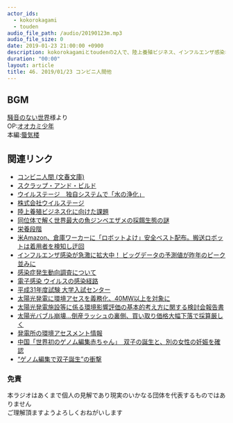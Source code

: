```yaml
---
actor_ids:
  - kokorokagami
  - touden
audio_file_path: /audio/20190123m.mp3
audio_file_size: 0
date: 2019-01-23 21:00:00 +0900
description: kokorokagamiとtoudenの2人で、陸上養殖ビジネス、インフルエンザ感染などについて話しました。
duration: "00:00"
layout: article
title: 46. 2019/01/23 コンビニ人間他
---
```


## BGM

[騒音のない世界](http://noiselessworld.net/)様より  
OP:[オオカミ少年](https://soundcloud.com/baron1_3/wolfboy)  
本編:[蜃気楼](https://soundcloud.com/baron1_3/shinkirou)  

## 関連リンク

- [コンビニ人間 (文春文庫) ](https://www.amazon.co.jp/%E3%82%B3%E3%83%B3%E3%83%93%E3%83%8B%E4%BA%BA%E9%96%93-%E6%9D%91%E7%94%B0-%E6%B2%99%E8%80%B6%E9%A6%99/dp/4163906185/)
- [スクラップ・アンド・ビルド](https://www.amazon.co.jp/%E3%82%B9%E3%82%AF%E3%83%A9%E3%83%83%E3%83%97%E3%83%BB%E3%82%A2%E3%83%B3%E3%83%89%E3%83%BB%E3%83%93%E3%83%AB%E3%83%89-%E7%BE%BD%E7%94%B0-%E5%9C%AD%E4%BB%8B/dp/4163903402/)
- [ウイルステージ　独自システムで「水の浄化」](https://mainichi.jp/articles/20180604/ddl/k25/040/294000c)
- [株式会社ウイルステージ](http://www.willstage.com/)
- [陸上養殖ビジネス化に向けた課題](http://www.maff.go.jp/j/shokusan/sanki/pdf/251010si4.pdf)
- [同位体で解く世界最大の魚ジンベエザメの採餌生態の謎](http://www.aori.u-tokyo.ac.jp/research/news/2019/20190116-2.html)
- [栄養段階](http://hosho.ees.hokudai.ac.jp/~tsuyu/top/dct/tl-j.html)
- [米Amazon、倉庫ワーカーに「ロボットよけ」安全ベスト配布。搬送ロボットは着用者を検知し迂回](https://japanese.engadget.com/2019/01/19/amazon/)
- [インフルエンザ感染が急激に拡大中！ ビッグデータの予測値が昨年のピーク並みに](https://about.yahoo.co.jp/blog/column/2019/01/21/bigdata.html)
- [感染症発生動向調査について](https://www.mhlw.go.jp/stf/seisakunitsuite/bunya/0000115283.html)
- [電子感染 ウイルスの感染経路](http://www.soumu.go.jp/main_sosiki/joho_tsusin/security/basic/risk/02-1.html)
- [平成31年度試験 大学入試センター](https://www.dnc.ac.jp/center/shiken_jouhou/h31.html)
- [太陽光発電に環境アセスを義務化、40MW以上を対象に](http://www.itmedia.co.jp/smartjapan/articles/1901/17/news038.html)
- [太陽光発電施設等に係る環境影響評価の基本的考え方に関する検討会報告書](http://www.env.go.jp/policy/assess/5-14solarpower/solar_h30_7/siryou_2.pdf)
- [太陽光バブル崩壊…倒産ラッシュの裏側、買い取り価格大幅下落で採算厳しく](https://biz-journal.jp/2018/02/post_22272.html)
- [発電所の環境アセスメント情報](http://www.meti.go.jp/policy/safety_security/industrial_safety/sangyo/electric/detail/index_assessment.html)
- [中国「世界初のゲノム編集赤ちゃん」　双子の誕生と、別の女性の妊娠を確認](https://www.bbc.com/japanese/46955786)
- [“ゲノム編集で双子誕生”の衝撃](https://www.nhk.or.jp/d-navi/science/special/special_181203/)

### 免責

本ラジオはあくまで個人の見解であり現実のいかなる団体を代表するものではありません  
ご理解頂ますようよろしくおねがいします  